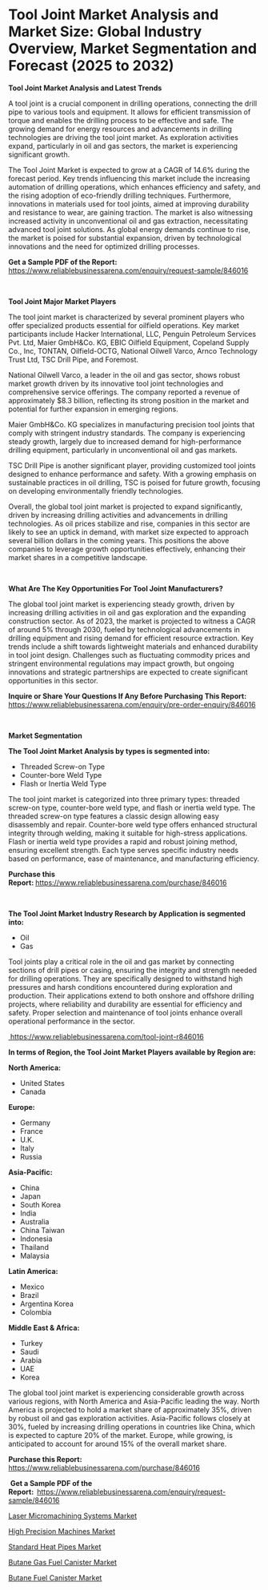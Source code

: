 <p><h1>Tool Joint Market Analysis and Market Size: Global Industry Overview, Market Segmentation and Forecast (2025 to 2032)</h1></p><p><strong>Tool Joint Market Analysis and Latest Trends</strong></p>
<p><p>A tool joint is a crucial component in drilling operations, connecting the drill pipe to various tools and equipment. It allows for efficient transmission of torque and enables the drilling process to be effective and safe. The growing demand for energy resources and advancements in drilling technologies are driving the tool joint market. As exploration activities expand, particularly in oil and gas sectors, the market is experiencing significant growth.</p><p>The Tool Joint Market is expected to grow at a CAGR of 14.6% during the forecast period. Key trends influencing this market include the increasing automation of drilling operations, which enhances efficiency and safety, and the rising adoption of eco-friendly drilling techniques. Furthermore, innovations in materials used for tool joints, aimed at improving durability and resistance to wear, are gaining traction. The market is also witnessing increased activity in unconventional oil and gas extraction, necessitating advanced tool joint solutions. As global energy demands continue to rise, the market is poised for substantial expansion, driven by technological innovations and the need for optimized drilling processes.</p></p>
<p><strong>Get a Sample PDF of the Report:&nbsp;</strong> <a href="https://www.reliablebusinessarena.com/enquiry/request-sample/846016?utm_campaign=2529&utm_medium=2&utm_source=Github&utm_content=ia&utm_term=10042025&utm_id=tool-joint">https://www.reliablebusinessarena.com/enquiry/request-sample/846016</a></p>
<p>&nbsp;</p>
<p><strong>Tool Joint Major Market Players</strong></p>
<p><p>The tool joint market is characterized by several prominent players who offer specialized products essential for oilfield operations. Key market participants include Hacker International, LLC, Penguin Petroleum Services Pvt. Ltd, Maier GmbH&Co. KG, EBIC Oilfield Equipment, Copeland Supply Co., Inc, TONTAN, Oilfield-OCTG, National Oilwell Varco, Arnco Technology Trust Ltd, TSC Drill Pipe, and Foremost.</p><p>National Oilwell Varco, a leader in the oil and gas sector, shows robust market growth driven by its innovative tool joint technologies and comprehensive service offerings. The company reported a revenue of approximately $8.3 billion, reflecting its strong position in the market and potential for further expansion in emerging regions.</p><p>Maier GmbH&Co. KG specializes in manufacturing precision tool joints that comply with stringent industry standards. The company is experiencing steady growth, largely due to increased demand for high-performance drilling equipment, particularly in unconventional oil and gas markets.</p><p>TSC Drill Pipe is another significant player, providing customized tool joints designed to enhance performance and safety. With a growing emphasis on sustainable practices in oil drilling, TSC is poised for future growth, focusing on developing environmentally friendly technologies.</p><p>Overall, the global tool joint market is projected to expand significantly, driven by increasing drilling activities and advancements in drilling technologies. As oil prices stabilize and rise, companies in this sector are likely to see an uptick in demand, with market size expected to approach several billion dollars in the coming years. This positions the above companies to leverage growth opportunities effectively, enhancing their market shares in a competitive landscape.</p></p>
<p>&nbsp;</p>
<p><strong>What Are The Key Opportunities For Tool Joint Manufacturers?</strong></p>
<p><p>The global tool joint market is experiencing steady growth, driven by increasing drilling activities in oil and gas exploration and the expanding construction sector. As of 2023, the market is projected to witness a CAGR of around 5% through 2030, fueled by technological advancements in drilling equipment and rising demand for efficient resource extraction. Key trends include a shift towards lightweight materials and enhanced durability in tool joint design. Challenges such as fluctuating commodity prices and stringent environmental regulations may impact growth, but ongoing innovations and strategic partnerships are expected to create significant opportunities in this sector.</p></p>
<p><strong>Inquire or Share Your Questions If Any Before Purchasing This Report:</strong> <a href="https://www.reliablebusinessarena.com/enquiry/pre-order-enquiry/846016?utm_campaign=2529&utm_medium=2&utm_source=Github&utm_content=ia&utm_term=10042025&utm_id=tool-joint">https://www.reliablebusinessarena.com/enquiry/pre-order-enquiry/846016</a></p>
<p>&nbsp;</p>
<p><strong>Market Segmentation</strong></p>
<p><strong>The Tool Joint Market Analysis by types is segmented into:</strong></p>
<p><ul><li>Threaded Screw-on Type</li><li>Counter-bore Weld Type</li><li>Flash or Inertia Weld Type</li></ul></p>
<p><p>The tool joint market is categorized into three primary types: threaded screw-on type, counter-bore weld type, and flash or inertia weld type. The threaded screw-on type features a classic design allowing easy disassembly and repair. Counter-bore weld type offers enhanced structural integrity through welding, making it suitable for high-stress applications. Flash or inertia weld type provides a rapid and robust joining method, ensuring excellent strength. Each type serves specific industry needs based on performance, ease of maintenance, and manufacturing efficiency.</p></p>
<p><strong>Purchase this Report:&nbsp;</strong><a href="https://www.reliablebusinessarena.com/purchase/846016?utm_campaign=2529&utm_medium=2&utm_source=Github&utm_content=ia&utm_term=10042025&utm_id=tool-joint">https://www.reliablebusinessarena.com/purchase/846016</a></p>
<p>&nbsp;</p>
<p><strong>The Tool Joint Market Industry Research by Application is segmented into:</strong></p>
<p><ul><li>Oil</li><li>Gas</li></ul></p>
<p><p>Tool joints play a critical role in the oil and gas market by connecting sections of drill pipes or casing, ensuring the integrity and strength needed for drilling operations. They are specifically designed to withstand high pressures and harsh conditions encountered during exploration and production. Their applications extend to both onshore and offshore drilling projects, where reliability and durability are essential for efficiency and safety. Proper selection and maintenance of tool joints enhance overall operational performance in the sector.</p></p>
<p><a href="https://www.reliablebusinessarena.com/tool-joint-r846016?utm_campaign=2529&utm_medium=2&utm_source=Github&utm_content=ia&utm_term=10042025&utm_id=tool-joint">&nbsp;https://www.reliablebusinessarena.com/tool-joint-r846016</a></p>
<p><strong>In terms of Region, the Tool Joint Market Players available by Region are:</strong></p>
<p>
    <p> <strong> North America: </strong>
        <ul>
            <li>United States</li>
            <li>Canada</li>
        </ul>
        </p> 
    <p> <strong> Europe: </strong>
        <ul>
            <li>Germany</li>
            <li>France</li>
            <li>U.K.</li>
            <li>Italy</li>
            <li>Russia</li>
        </ul>
        </p> 
    <p> <strong> Asia-Pacific: </strong>
        <ul>
            <li>China</li>
            <li>Japan</li>
            <li>South Korea</li>
            <li>India</li>
            <li>Australia</li>
            <li>China Taiwan</li>
            <li>Indonesia</li>
            <li>Thailand</li>
            <li>Malaysia</li>
        </ul>
        </p> 
    <p> <strong> Latin America: </strong>
        <ul>
            <li>Mexico</li>
            <li>Brazil</li>
            <li>Argentina Korea</li>
            <li>Colombia</li>
        </ul>
        </p> 
    <p> <strong> Middle East & Africa: </strong>
        <ul>
            <li>Turkey</li>
            <li>Saudi</li>
            <li>Arabia</li>
            <li>UAE</li>
            <li>Korea</li>
        </ul>
    </p>
    </p>
<p><p>The global tool joint market is experiencing considerable growth across various regions, with North America and Asia-Pacific leading the way. North America is projected to hold a market share of approximately 35%, driven by robust oil and gas exploration activities. Asia-Pacific follows closely at 30%, fueled by increasing drilling operations in countries like China, which is expected to capture 20% of the market. Europe, while growing, is anticipated to account for around 15% of the overall market share.</p></p>
<p><strong>Purchase this Report: </strong><a href="https://www.reliablebusinessarena.com/purchase/846016?utm_campaign=2529&utm_medium=2&utm_source=Github&utm_content=ia&utm_term=10042025&utm_id=tool-joint">https://www.reliablebusinessarena.com/purchase/846016</a></p>
<p>&nbsp;<strong>Get a Sample PDF of the Report:&nbsp;&nbsp;</strong><a href="https://www.reliablebusinessarena.com/enquiry/request-sample/846016?utm_campaign=2529&utm_medium=2&utm_source=Github&utm_content=ia&utm_term=10042025&utm_id=tool-joint">https://www.reliablebusinessarena.com/enquiry/request-sample/846016</a></p>
<p><strong></strong></p>
<p><p><a href="https://github.com/doganaqev/Market-Research-Report-List-1/blob/main/laser-micromachining-systems-market.md?utm_campaign=2529&utm_medium=2&utm_source=Github&utm_content=ia&utm_term=10042025&utm_id=tool-joint">Laser Micromachining Systems Market</a></p><p><a href="https://github.com/navodfetiya/Market-Research-Report-List-1/blob/main/high-precision-machines-market.md?utm_campaign=2529&utm_medium=2&utm_source=Github&utm_content=ia&utm_term=10042025&utm_id=tool-joint">High Precision Machines Market</a></p><p><a href="https://github.com/omemaeuseda/Market-Research-Report-List-1/blob/main/standard-heat-pipes-market.md?utm_campaign=2529&utm_medium=2&utm_source=Github&utm_content=ia&utm_term=10042025&utm_id=tool-joint">Standard Heat Pipes Market</a></p><p><a href="https://github.com/cevzarvargem/Market-Research-Report-List-1/blob/main/butane-gas-fuel-canister-market.md?utm_campaign=2529&utm_medium=2&utm_source=Github&utm_content=ia&utm_term=10042025&utm_id=tool-joint">Butane Gas Fuel Canister Market</a></p><p><a href="https://github.com/burnicndole/Market-Research-Report-List-1/blob/main/butane-fuel-canister-market.md?utm_campaign=2529&utm_medium=2&utm_source=Github&utm_content=ia&utm_term=10042025&utm_id=tool-joint">Butane Fuel Canister Market</a></p></p>